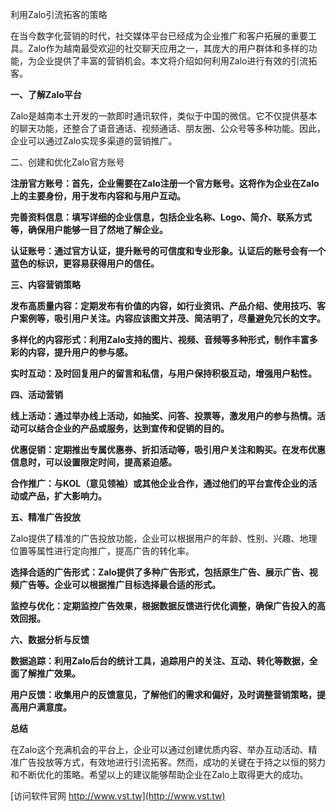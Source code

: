利用Zalo引流拓客的策略

在当今数字化营销的时代，社交媒体平台已经成为企业推广和客户拓展的重要工具。Zalo作为越南最受欢迎的社交聊天应用之一，其庞大的用户群体和多样的功能，为企业提供了丰富的营销机会。本文将介绍如何利用Zalo进行有效的引流拓客。

**一、了解Zalo平台**

Zalo是越南本土开发的一款即时通讯软件，类似于中国的微信。它不仅提供基本的聊天功能，还整合了语音通话、视频通话、朋友圈、公众号等多种功能。因此，企业可以通过Zalo实现多渠道的营销推广。

二、创建和优化Zalo官方账号

**注册官方账号：首先，企业需要在Zalo注册一个官方账号。这将作为企业在Zalo上的主要身份，用于发布内容和与用户互动。**

**完善资料信息：填写详细的企业信息，包括企业名称、Logo、简介、联系方式等，确保用户能够一目了然地了解企业。**

**认证账号：通过官方认证，提升账号的可信度和专业形象。认证后的账号会有一个蓝色的标识，更容易获得用户的信任。**

**三、内容营销策略**

**发布高质量内容：定期发布有价值的内容，如行业资讯、产品介绍、使用技巧、客户案例等，吸引用户关注。内容应该图文并茂、简洁明了，尽量避免冗长的文字。**

**多样化的内容形式：利用Zalo支持的图片、视频、音频等多种形式，制作丰富多彩的内容，提升用户的参与感。**

**实时互动：及时回复用户的留言和私信，与用户保持积极互动，增强用户粘性。**

**四、活动营销**

**线上活动：通过举办线上活动，如抽奖、问答、投票等，激发用户的参与热情。活动可以结合企业的产品或服务，达到宣传和促销的目的。**

**优惠促销：定期推出专属优惠券、折扣活动等，吸引用户关注和购买。在发布优惠信息时，可以设置限定时间，提高紧迫感。**

**合作推广：与KOL（意见领袖）或其他企业合作，通过他们的平台宣传企业的活动或产品，扩大影响力。**

**五、精准广告投放**

Zalo提供了精准的广告投放功能，企业可以根据用户的年龄、性别、兴趣、地理位置等属性进行定向推广，提高广告的转化率。

**选择合适的广告形式：Zalo提供了多种广告形式，包括原生广告、展示广告、视频广告等。企业可以根据推广目标选择最合适的形式。**

**监控与优化：定期监控广告效果，根据数据反馈进行优化调整，确保广告投入的高效回报。**

**六、数据分析与反馈**

**数据追踪：利用Zalo后台的统计工具，追踪用户的关注、互动、转化等数据，全面了解推广效果。**

**用户反馈：收集用户的反馈意见，了解他们的需求和偏好，及时调整营销策略，提高用户满意度。**

**总结**

在Zalo这个充满机会的平台上，企业可以通过创建优质内容、举办互动活动、精准广告投放等方式，有效地进行引流拓客。然而，成功的关键在于持之以恒的努力和不断优化的策略。希望以上的建议能够帮助企业在Zalo上取得更大的成功。


[访问软件官网 http://www.vst.tw](http://www.vst.tw)
